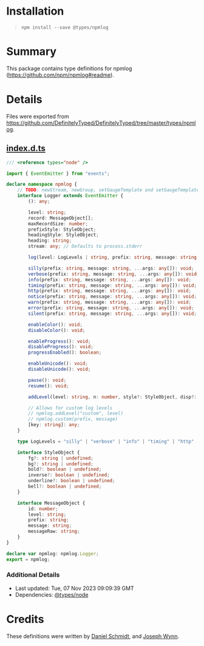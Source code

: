 # Installation
> `npm install --save @types/npmlog`

# Summary
This package contains type definitions for npmlog (https://github.com/npm/npmlog#readme).

# Details
Files were exported from https://github.com/DefinitelyTyped/DefinitelyTyped/tree/master/types/npmlog.
## [index.d.ts](https://github.com/DefinitelyTyped/DefinitelyTyped/tree/master/types/npmlog/index.d.ts)
````ts
/// <reference types="node" />

import { EventEmitter } from "events";

declare namespace npmlog {
    // TODO: newStream, newGroup, setGaugeTemplate and setGaugeTemplateSet need to be added
    interface Logger extends EventEmitter {
        (): any;

        level: string;
        record: MessageObject[];
        maxRecordSize: number;
        prefixStyle: StyleObject;
        headingStyle: StyleObject;
        heading: string;
        stream: any; // Defaults to process.stderr

        log(level: LogLevels | string, prefix: string, message: string, ...args: any[]): void;

        silly(prefix: string, message: string, ...args: any[]): void;
        verbose(prefix: string, message: string, ...args: any[]): void;
        info(prefix: string, message: string, ...args: any[]): void;
        timing(prefix: string, message: string, ...args: any[]): void;
        http(prefix: string, message: string, ...args: any[]): void;
        notice(prefix: string, message: string, ...args: any[]): void;
        warn(prefix: string, message: string, ...args: any[]): void;
        error(prefix: string, message: string, ...args: any[]): void;
        silent(prefix: string, message: string, ...args: any[]): void;

        enableColor(): void;
        disableColor(): void;

        enableProgress(): void;
        disableProgress(): void;
        progressEnabled(): boolean;

        enableUnicode(): void;
        disableUnicode(): void;

        pause(): void;
        resume(): void;

        addLevel(level: string, n: number, style?: StyleObject, disp?: string): void;

        // Allows for custom log levels
        // npmlog.addLevel("custom", level)
        // npmlog.custom(prefix, message)
        [key: string]: any;
    }

    type LogLevels = "silly" | "verbose" | "info" | "timing" | "http" | "notice" | "warn" | "error" | "silent";

    interface StyleObject {
        fg?: string | undefined;
        bg?: string | undefined;
        bold?: boolean | undefined;
        inverse?: boolean | undefined;
        underline?: boolean | undefined;
        bell?: boolean | undefined;
    }

    interface MessageObject {
        id: number;
        level: string;
        prefix: string;
        message: string;
        messageRaw: string;
    }
}

declare var npmlog: npmlog.Logger;
export = npmlog;

````

### Additional Details
 * Last updated: Tue, 07 Nov 2023 09:09:39 GMT
 * Dependencies: [@types/node](https://npmjs.com/package/@types/node)

# Credits
These definitions were written by [Daniel Schmidt](https://github.com/DanielMSchmidt), and [Joseph Wynn](https://github.com/wildlyinaccurate).
